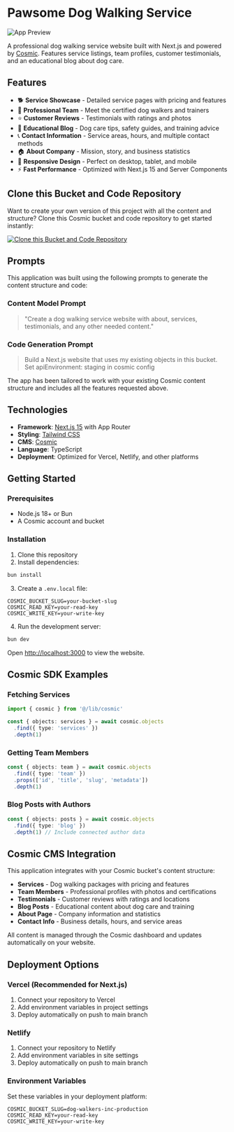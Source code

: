 # Pawsome Dog Walking Service

![App Preview](https://imgix.cosmicjs.com/5ac12d20-6594-11f0-a051-23c10f41277a-photo-1518717758536-85ae29035b6d-1753034827837.jpg?w=1200&h=300&fit=crop&auto=format,compress)

A professional dog walking service website built with Next.js and powered by [Cosmic](https://www.cosmicjs.com). Features service listings, team profiles, customer testimonials, and an educational blog about dog care.

## Features

- 🐕 **Service Showcase** - Detailed service pages with pricing and features
- 👥 **Professional Team** - Meet the certified dog walkers and trainers
- ⭐ **Customer Reviews** - Testimonials with ratings and photos
- 📝 **Educational Blog** - Dog care tips, safety guides, and training advice
- 📞 **Contact Information** - Service areas, hours, and multiple contact methods
- 🏠 **About Company** - Mission, story, and business statistics
- 📱 **Responsive Design** - Perfect on desktop, tablet, and mobile
- ⚡ **Fast Performance** - Optimized with Next.js 15 and Server Components

## Clone this Bucket and Code Repository

Want to create your own version of this project with all the content and structure? Clone this Cosmic bucket and code repository to get started instantly:

[![Clone this Bucket and Code Repository](https://img.shields.io/badge/Clone%20this%20Bucket-29abe2?style=for-the-badge&logo=cosmic&logoColor=white)](http://localhost:3040/projects/new?clone_bucket=687d2f3bace2d34c4e959833&clone_repository=687d32f1ace2d34c4e95985e)

## Prompts

This application was built using the following prompts to generate the content structure and code:

### Content Model Prompt

> "Create a dog walking service website with about, services, testimonials, and any other needed content."

### Code Generation Prompt

> Build a Next.js website that uses my existing objects in this bucket. Set apiEnvironment: staging in cosmic config

The app has been tailored to work with your existing Cosmic content structure and includes all the features requested above.

## Technologies

- **Framework**: [Next.js 15](https://nextjs.org) with App Router
- **Styling**: [Tailwind CSS](https://tailwindcss.com)
- **CMS**: [Cosmic](https://www.cosmicjs.com/docs)
- **Language**: TypeScript
- **Deployment**: Optimized for Vercel, Netlify, and other platforms

## Getting Started

### Prerequisites

- Node.js 18+ or Bun
- A Cosmic account and bucket

### Installation

1. Clone this repository
2. Install dependencies:
```bash
bun install
```

3. Create a `.env.local` file:
```env
COSMIC_BUCKET_SLUG=your-bucket-slug
COSMIC_READ_KEY=your-read-key
COSMIC_WRITE_KEY=your-write-key
```

4. Run the development server:
```bash
bun dev
```

Open [http://localhost:3000](http://localhost:3000) to view the website.

## Cosmic SDK Examples

### Fetching Services
```typescript
import { cosmic } from '@/lib/cosmic'

const { objects: services } = await cosmic.objects
  .find({ type: 'services' })
  .depth(1)
```

### Getting Team Members
```typescript
const { objects: team } = await cosmic.objects
  .find({ type: 'team' })
  .props(['id', 'title', 'slug', 'metadata'])
  .depth(1)
```

### Blog Posts with Authors
```typescript
const { objects: posts } = await cosmic.objects
  .find({ type: 'blog' })
  .depth(1) // Include connected author data
```

## Cosmic CMS Integration

This application integrates with your Cosmic bucket's content structure:

- **Services** - Dog walking packages with pricing and features
- **Team Members** - Professional profiles with photos and certifications
- **Testimonials** - Customer reviews with ratings and locations  
- **Blog Posts** - Educational content about dog care and training
- **About Page** - Company information and statistics
- **Contact Info** - Business details, hours, and service areas

All content is managed through the Cosmic dashboard and updates automatically on your website.

## Deployment Options

### Vercel (Recommended for Next.js)
1. Connect your repository to Vercel
2. Add environment variables in project settings
3. Deploy automatically on push to main branch

### Netlify
1. Connect your repository to Netlify  
2. Add environment variables in site settings
3. Deploy automatically on push to main branch

### Environment Variables
Set these variables in your deployment platform:
```env
COSMIC_BUCKET_SLUG=dog-walkers-inc-production
COSMIC_READ_KEY=your-read-key
COSMIC_WRITE_KEY=your-write-key
```
<!-- README_END -->